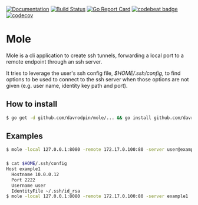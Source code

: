 [![Documentation](https://godoc.org/github.com/davrodpin/mole?status.svg)](http://godoc.org/github.com/davrodpin/mole)
[![Build Status](https://travis-ci.org/davrodpin/mole.svg?branch=master)](https://travis-ci.org/davrodpin/mole)
[![Go Report Card](https://goreportcard.com/badge/github.com/davrodpin/mole)](https://goreportcard.com/report/github.com/davrodpin/mole)
[![codebeat badge](https://codebeat.co/badges/ec5e4267-3292-4ef4-818c-b58e94a5dbbb)](https://codebeat.co/projects/github-com-davrodpin-mole-master)
[![codecov](https://codecov.io/gh/davrodpin/mole/branch/master/graph/badge.svg)](https://codecov.io/gh/davrodpin/mole)
# Mole 

Mole is a cli application to create ssh tunnels, forwarding a local port to a
remote endpoint through an ssh server.

It tries to leverage the user's ssh config file, *$HOME/.ssh/config*, to find
options to be used to connect to the ssh server when those options are not
given (e.g. user name, identity key path and port).

## How to install

```sh
$ go get -d github.com/davrodpin/mole/... && go install github.com/davrodpin/mole/cmd/mole
```

## Examples

```sh
$ mole -local 127.0.0.1:8080 -remote 172.17.0.100:80 -server user@example.com:22 -i ~/.ssh/id_rsa
```

### 

```sh
$ cat $HOME/.ssh/config
Host example1
  Hostname 10.0.0.12
  Port 2222
  Username user
  IdentityFile ~/.ssh/id_rsa
$ mole -local 127.0.0.1:8080 -remote 172.17.0.100:80 -server example1 
```
